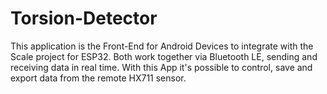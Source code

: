 # Torsion-Detector
This application is the Front-End for Android Devices to integrate with the Scale project for ESP32. Both work together via Bluetooth LE, sending and receiving data in real time. With this App it's possible to control, save and export data from the remote HX711 sensor.
